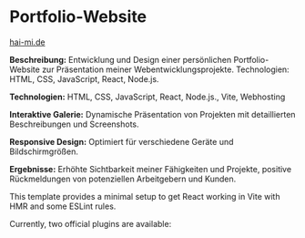 # Portfolio-Website

[hai-mi.de](https://hai-mi.de/) 

**Beschreibung:** Entwicklung und Design einer persönlichen Portfolio-Website zur Präsentation meiner Webentwicklungsprojekte.
Technologien: HTML, CSS, JavaScript, React, Node.js.

**Technologien:** HTML, CSS, JavaScript, React, Node.js., Vite, Webhosting

**Interaktive Galerie:** Dynamische Präsentation von Projekten mit detaillierten Beschreibungen und Screenshots.

**Responsive Design:** Optimiert für verschiedene Geräte und Bildschirmgrößen.

**Ergebnisse:** Erhöhte Sichtbarkeit meiner Fähigkeiten und Projekte, positive Rückmeldungen von potenziellen Arbeitgebern und Kunden.

This template provides a minimal setup to get React working in Vite with HMR and some ESLint rules.

Currently, two official plugins are available:

